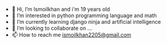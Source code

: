 - 👋 Hi, I’m Ismoilkhan and i'm 19 years old 
- 👀 I’m interested in  python programming language and math 
- 🌱 I’m currently learning django ninja and artificial intelligence 
- 💞️ I’m looking to collaborate on ...
- 📫 How to reach me ismoilkhan2205@gmail.com



